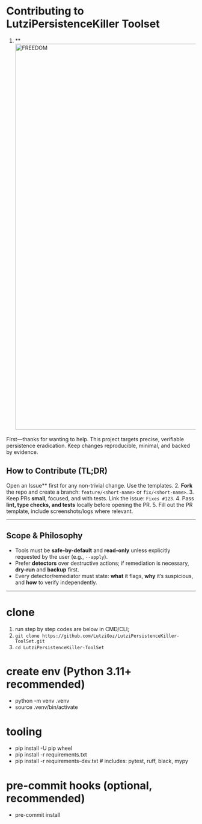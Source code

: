 # Contributing to LutziPersistenceKiller Toolset

1. **<img width="1024" height="1024" alt="FREEDOM" src="https://github.com/user-attachments/assets/c38e9fef-dedf-41e1-90b3-3386e04667d8" />

First—thanks for wanting to help. This project targets precise, verifiable persistence eradication. Keep changes reproducible, minimal, and backed by evidence.

## How to Contribute (TL;DR)

Open an Issue** first for any non-trivial change. Use the templates.
2. **Fork** the repo and create a branch: `feature/<short-name>` or `fix/<short-name>`.
3. Keep PRs **small**, focused, and with tests. Link the issue: `Fixes #123`.
4. Pass **lint, type checks, and tests** locally before opening the PR.
5. Fill out the PR template, include screenshots/logs where relevant.

---

## Scope & Philosophy
- Tools must be **safe-by-default** and **read-only** unless explicitly requested by the user (e.g., `--apply`).
- Prefer **detectors** over destructive actions; if remediation is necessary, **dry-run** and **backup** first.
- Every detector/remediator must state: **what** it flags, **why** it’s suspicious, and **how** to verify independently.

---

# clone
1. run step by step codes are below in CMD/CLI;
2. `git clone https://github.com/LutziGoz/LutziPersistenceKiller-ToolSet.git`
3. `cd LutziPersistenceKiller-ToolSet`

# create env (Python 3.11+ recommended)
- python -m venv .venv
- source .venv/bin/activate

# tooling
- pip install -U pip wheel
- pip install -r requirements.txt
- pip install -r requirements-dev.txt  # includes: pytest, ruff, black, mypy

# pre-commit hooks (optional, recommended)
- pre-commit install
